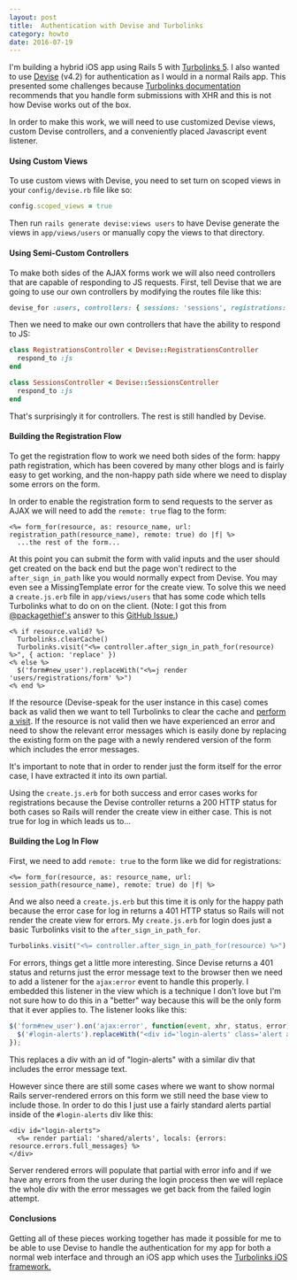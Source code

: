 ```yaml
---
layout: post
title:  Authentication with Devise and Turbolinks
category: howto
date: 2016-07-19
---
```


I'm building a hybrid iOS app using Rails 5 with [Turbolinks 5](https://github.com/turbolinks/turbolinks).  I also wanted to use [Devise](https://github.com/plataformatec/devise) (v4.2) for authentication as I would in a normal Rails app.  This presented some challenges because [Turbolinks documentation](https://github.com/turbolinks/turbolinks#redirecting-after-a-form-submission) recommends that you handle form submissions with XHR and this is not how Devise works out of the box.

In order to make this work, we will need to use customized Devise views, custom Devise controllers, and a conveniently placed Javascript event listener.

#### Using Custom Views

To use custom views with Devise, you need to set turn on scoped views in your `config/devise.rb` file like so:

```ruby
config.scoped_views = true
```

Then run `rails generate devise:views users` to have Devise generate the views in `app/views/users` or manually copy the views to that directory.

#### Using Semi-Custom Controllers

To make both sides of the AJAX forms work we will also need controllers that are capable of responding to JS requests.  First, tell Devise that we are going to use our own controllers by modifying the routes file like this:

```ruby
devise_for :users, controllers: { sessions: 'sessions', registrations: 'registrations' }
```

Then we need to make our own controllers that have the ability to respond to JS:

```ruby
class RegistrationsController < Devise::RegistrationsController
  respond_to :js
end

class SessionsController < Devise::SessionsController
  respond_to :js
end
```

That's surprisingly it for controllers. The rest is still handled by Devise.


#### Building the Registration Flow

To get the registration flow to work we need both sides of the form: happy path registration, which has been covered by many other blogs and is fairly easy to get working, and the non-happy path side where we need to display some errors on the form.

In order to enable the registration form to send requests to the server as AJAX we will need to add the `remote: true` flag to the form:

```erb
<%= form_for(resource, as: resource_name, url: registration_path(resource_name), remote: true) do |f| %>
  ...the rest of the form...
```

At this point you can submit the form with valid inputs and the user should get created on the back end but the page won't redirect to the `after_sign_in_path` like you would normally expect from Devise.  You may even see a MissingTemplate error for the create view.  To solve this we need a `create.js.erb` file in `app/views/users` that has some code which tells Turbolinks what to do on on the client.  (Note: I got this from [@packagethief's](https://github.com/packagethief) answer to this [GitHub Issue.](https://github.com/turbolinks/turbolinks/issues/85))

```erb
<% if resource.valid? %>
  Turbolinks.clearCache()
  Turbolinks.visit("<%= controller.after_sign_in_path_for(resource) %>", { action: 'replace' })
<% else %>
  $('form#new_user').replaceWith("<%=j render 'users/registrations/form' %>")
<% end %>
```

If the resource (Devise-speak for the user instance in this case) comes back as valid then we want to tell Turbolinks to clear the cache and [perform a visit](https://github.com/turbolinks/turbolinks#each-navigation-is-a-visit).  If the resource is not valid then we have experienced an error and need to show the relevant error messages which is easily done by replacing the existing form on the page with a newly rendered version of the form which includes the error messages.

It's important to note that in order to render just the form itself for the error case, I have extracted it into its own partial.

Using the `create.js.erb` for both success and error cases works for registrations because the Devise controller returns a 200 HTTP status for both cases so Rails will render the create view in either case.  This is not true for log in which leads us to...

#### Building the Log In Flow

First, we need to add `remote: true` to the form like we did for registrations:

```erb
<%= form_for(resource, as: resource_name, url: session_path(resource_name), remote: true) do |f| %>
```

And we also need a `create.js.erb` but this time it is only for the happy path because the error case for log in returns a 401 HTTP status so Rails will not render the create view for errors.  My `create.js.erb` for login does just a basic Turbolinks visit to the `after_sign_in_path_for`.

```javascript
Turbolinks.visit("<%= controller.after_sign_in_path_for(resource) %>")
```

For errors, things get a little more interesting.  Since Devise returns a 401 status and returns just the error message text to the browser then we need to add a listener for the `ajax:error` event to handle this properly. I embedded this listener in the view which is a technique I don't love but I'm not sure how to do this in a "better" way because this will be the only form that it ever applies to.  The listener looks like this:

```javascript
$('form#new_user').on('ajax:error', function(event, xhr, status, error) {
  $('#login-alerts').replaceWith("<div id='login-alerts' class='alert alert-danger'>" + xhr.responseText + "</div>")
});
```

This replaces a div with an id of "login-alerts" with a similar div that includes the error message text.

However since there are still some cases where we want to show normal Rails server-rendered errors on this form we still need the base view to include those. In order to do this I just use a fairly standard alerts partial inside of the `#login-alerts` div like this:

```erb
<div id="login-alerts">
  <%= render partial: 'shared/alerts', locals: {errors: resource.errors.full_messages} %>
</div>
```

Server rendered errors will populate that partial with error info and if we have any errors from the user during the login process then we will replace the whole div with the error messages we get back from the failed login attempt.

#### Conclusions

Getting all of these pieces working together has made it possible for me to be able to use Devise to handle the authentication for my app for both a normal web interface and through an iOS app which uses the [Turbolinks iOS framework.](https://github.com/turbolinks/turbolinks-ios)
